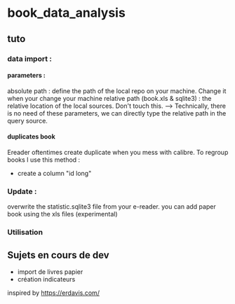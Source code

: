 # book_data_analysis



## tuto

### data import : 

#### parameters :
absolute path : define the path of the local repo on your machine. Change it when your change your machine
relative path (book.xls & sqlite3) : the relative location of the local sources. Don't touch this. --> Technically, there is no need of these parameters, we can directly type the relative path in the query source.

#### duplicates book
Ereader oftentimes create duplicate when you mess with calibre.
To regroup books I use this method : 
* create a column "id long"



### Update : 
overwrite the statistic.sqlite3 file from your e-reader.
you can add paper book using the xls files (experimental)


### Utilisation 


## Sujets en cours de dev
* import de livres papier
* création indicateurs


inspired by https://erdavis.com/
